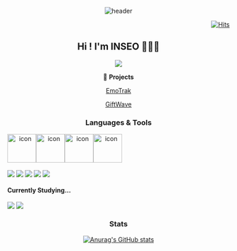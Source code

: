 
<div align="center">

![header](https://capsule-render.vercel.app/api?type=waving&color=0:feac5e,50:c779d0,100:4bc0c8&height=200&text=1nxeo&fontAlign=70&fontAlignY=40&animation=twinkling&fontColor=f7f5f5)

</div>

<div align="end">
     
[![Hits](https://hits.seeyoufarm.com/api/count/incr/badge.svg?url=https%3A%2F%2Fgithub.com%2F1nxeo&count_bg=%236B00FF&title_bg=%23838383&icon=&icon_color=%23E7E7E7&title=%F0%9F%91%80&edge_flat=false)](https://hits.seeyoufarm.com)
     
</div>

<div align="center"> 

## Hi ! I'm INSEO 🧚🏻‍♀️
<!--  <a href="https://cheri.tistory.com/"><img src="https://img.shields.io/badge/Blog-AD29B6?style=flat-square&logo=Tidal&logoColor=white"/></a>  -->
 <a href="mailto:y.1nxeo.dev@gmail.com"><img src="https://img.shields.io/badge/Mail-9747FF?style=flat-square&logo=Gmail&logoColor=white"/></a>
  




  
🔭 **Projects**

[EmoTrak](https://github.com/1nxeo/EmoTrak-FrontEnd.git  "이모트랙")

[GiftWave](https://github.com/GiftWaveProjectTeam/GiftWave-FE)
     
<!-- 🌱 I’m currently learning **TypeScript, React** and a little bit of Node.js -->
  


### Languages & Tools
  </div>
<div align="center" style="display:flex; flex-direction:row; justify-contents:center;">
<img src="https://techstack-generator.vercel.app/js-icon.svg" alt="icon" width="65" height="65" />
<img src="https://techstack-generator.vercel.app/ts-icon.svg" alt="icon" width="65" height="65" />
  <img src="https://techstack-generator.vercel.app/react-icon.svg" alt="icon" width="65" height="65" />
<img src="https://techstack-generator.vercel.app/redux-icon.svg" alt="icon" width="65" height="65" />
</div>
<br/>
<div align="center" style="display:flex;">
  <img src="https://img.shields.io/badge/Next-000000?style=flat-square&logo=nextdotjs&logoColor=white"></img> &nbsp 
  <img src="https://img.shields.io/badge/react--query-ff4154?style=flat-square&logo=react-query&logoColor=white"></img> &nbsp 
  <img src="https://img.shields.io/badge/HTML5-e74c3c?style=flat-square&logo=HTML5&logoColor=white"></img> &nbsp 
 <img src="https://img.shields.io/badge/CSS3-0A84FF?style=flat-square&logo=CSS3&logoColor=white"></img> &nbsp 
 <img src="https://img.shields.io/badge/styled%2Dcomponents-DB7093?style=flat-square&logo=styled%2Dcomponents&logoColor=white"/>
</div>

<div align="center" style="display:flex;">
<h4>Currently Studying...</h4>
</div>

<div align="center" style="display:flex;">
  <img src="https://img.shields.io/badge/Kotlin-7f52ff?style=flat-square&logo=kotlin&logoColor=white"></img> &nbsp 
  <img src="https://img.shields.io/badge/Android-3ddc84?style=flat-square&logo=android&logoColor=white"></img> &nbsp 
</div>
<!-- ![React](https://img.shields.io/badge/React-61DAFB.svg?&style=for-the-badge&logo=React&logoColor=white)
![JavaScript](https://img.shields.io/badge/JavaScript-F7DF1E.svg?&style=for-the-badge&logo=JavaScript&logoColor=white)
![JavaScript](https://img.shields.io/badge/JavaScript-F7DF1E.svg?&style=for-the-badge&logo=JavaScript&logoColor=white) -->


<div align="center">
     
### Stats
[![Anurag's GitHub stats](https://github-readme-stats.vercel.app/api?username=1nxeo&show_icons=true&theme=transparent)](https://github.com/1nxeo/github-readme-stats)
<!-- <img src="https://github-readme-stats.vercel.app/api/top-langs/?username=1nxeo&layout=compact&hide=html"> -->
     
</div>
  
<!-- - 🔭 I’m currently working on ...
- 🌱 I’m currently learning ...
- 👯 I’m looking to collaborate on ...
- 🤔 I’m looking for help with ...
- 💬 Ask me about ...
- 📫 How to reach me: ...
- 😄 Pronouns: ...
- ⚡ Fun fact: ...
 -->
 
 </div>

